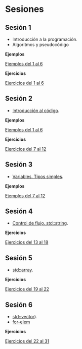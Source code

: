 # Sesiones

## Sesión 1

 * Introducción a la programación.
 * Algoritmos y pseudocódigo

**Ejemplos**

[Ejemplos del 1 al 6](./ejemplos/pseudocodigo.md)

**Ejercicios**

[Ejercicios del 1 al 6](./EJERCICIOS.md)

## Sesión 2

 * [Introducción al código](sesiones/sesion2.md).

**Ejemplos**

[Ejemplos del 1 al 6](./ejemplos/cppbasico.md)

**Ejercicios**

[Ejercicios del 7 al 12](./EJERCICIOS.md)

## Sesión 3

 * [Variables. Tipos simples](sesiones/sesion3.md).

**Ejemplos**

[Ejemplos del 7 al 12](./ejemplos/cppbasico.md)

## Sesión 4

 * [Control de flujo. std::string](sesiones/sesion4.md).

**Ejercicios**

[Ejercicios del 13 al 18](./EJERCICIOS.md)

## Sesión 5

 * [std::array](sesiones/sesion5.md).

**Ejercicios**

[Ejercicios del 19 al 22](./EJERCICIOS.md)

## Sesión 6

 * [std::vector](temario/datosstd/vector.md)).
 * [for-elem](temario/flujo/forelem.md)

**Ejercicios**

[Ejercicios del 22 al 31](./EJERCICIOS.md)